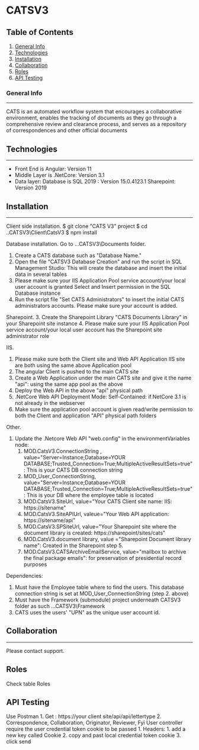 # CATSV3
## Table of Contents
1. [General Info](#general-info)
2. [Technologies](#technologies)
3. [Installation](#installation)
4. [Collaboration](#collaboration)
5. [Roles](#faqs)
6. [API Testing](#api)

### General Info
***
CATS is an automated workflow system that encourages a collaborative environment, enables the tracking of 
documents as they go through a comprehensive review and clearance process, and serves as a repository of 
correspondences   and other official documents 

## Technologies
***

* Front End is Angular: Version 11 
* Middle Layer is .NetCore: Version 3.1
* Data layer:
	Database is SQL 2019 : Version 15.0.4123.1
	Sharepoint: Version 2019
	
## Installation
***
Client side installation. 
$ git clone "CATS V3" project
$ cd ..CATSV3\Client\CatsV3
$ npm install

Database installation. 
Go to ...CATSV3\Documents folder.
1. Create a CATS database such as "Database Name."
2. Open the file "CATSV3 Database Creation" and run the script in SQL Management Studio: This will create the database and insert the initial data in several tables
3. Please make sure your IIS Application Pool service account/your local user account is granted Select and Insert permission in the SQL Database instance
4. Run the script file "Set CATS Administrators" to insert the initial CATS administrators accounts. Please make sure your account is added.

Sharepoint.
3. Create the Sharepoint Library "CATS Documents Library" in your Sharepoint site instance
4. Please make sure your IIS Application Pool service account/your local user account has the Sharepoint site administrator role

IIS.
1. Please make sure both the Client site and Web API Application IIS site are both using the same above Application pool
2. The angular Client is pushed to the main CATS site
3. Create a Web Application under the main CATS site and give it the name "api": using the same app pool as the above
4. Deploy the Web API in the above "api" physical path
5. .NetCore Web API Deployment Mode: Self-Contained: if.NetCore 3.1 is not already in the webserver
6. Make sure the application pool account is given read/write permission to both the Client and application "API" physical path folders

Other.
1. Update the .Netcore Web API "web.config" in the environmentVariables node:
	1. MOD.CatsV3.ConnectionString , value="Server=Instance;Database=YOUR DATABASE;Trusted_Connection=True;MultipleActiveResultSets=true" : This is your CATS DB connection string
	2. MOD_User_ConnectionString, value="Server=Instance;Database=YOUR DATABASE;Trusted_Connection=True;MultipleActiveResultSets=true" : This is your DB where the employee table is located
	3. MOD.CatsV3.SiteUrl, value="Your CATS Client site name: IIS: https://sitename"
	4. MOD.CatsV3.SiteAPIUrl, valeue="Your Web API application: https://sitename/api"
	5. MOD.CatsV3.SPSiteUrl, value="Your Sharepoint site where the document library is created: https://sharepoint/sites/cats"
	6. MOD.CatsV3.document library, value ="Sharepoint Document library name": Created in the Sharepoint step 5.
	7. MOD.CatsV3.CATSArchiveEmailService, value="mailbox to archive the final package emails": for preservation of presidential record purposes
	
Dependencies:
1. Must have the Employee table where to find the users. This database connection string is set at MOD_User_ConnectionString (step 2. above)
2. Must have the Framework (submodule) project underneath CATSV3 folder as such ...CATSV3\Framework
3. CATS uses the users' "UPN" as the unique user account id. 

## Collaboration
***
Please contact support.

## Roles
Check table Roles

## API Testing
Use Postman
	1. Get : https://your client site/api/api/lettertype
	2. Correspondence, Collaboration, Originator, Reviewer, Fyi User controller require the user credential token cookie to be passed
		1. Headers:
			1. add a new key called Cookie
			2. copy and past local credential token cookie
			3. click send

